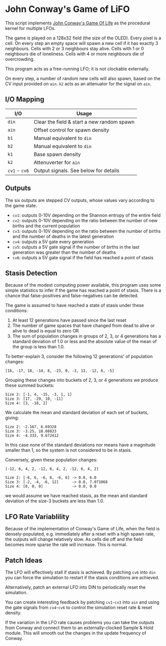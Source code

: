 # John Conway's Game of LiFO

This script implements [John Conway's Game Of Life](https://en.wikipedia.org/wiki/Conway%27s_Game_of_Life) as the
procedural kernel for multiple LFOs.

The game is played on a 128x32 field (the size of the OLED). Every pixel is a cell. On every step an empty space will
spawn a new cell if it has exactly 3 neighbours. Cells with 2 or 3 neighbours stay alive. Cells with 1 or 0 neighbours
die of loneliness. Cells with 4 or more neighbours die of overcrowding.

This program acts as a free-running LFO; it is not clockable externally.

On every step, a number of random new cells will also spawn, based on the CV input provided on `ain`. `k2` acts
as an attenuator for the signal on `ain`.

## I/O Mapping

| I/O           | Usage
|---------------|-------------------------------------------------------------------|
| `din`         | Clear the field & start a new random spawn                        |
| `ain`         | Offset control for spawn density                                  |
| `b1`          | Manual equivalent to `din`                                        |
| `b2`          | Manual equivalent to `din`                                        |
| `k1`          | Base spawn density                                                |
| `k2`          | Attenuverter for `ain`                                            |
| `cv1` - `cv6` | Output signals. See below for details                             |

## Outputs

The six outputs are stepped CV outputs, whose values vary according to the game state.

- `cv1`: outputs 0-10V depending on the Shannon entropy of the entire field
- `cv2`: outputs 0-10V depending on the ratio between the number of new births and the current population
- `cv3`: outputs 0-10V depending on the ratio between the number of births and the number of deaths in the
         latest generation
- `cv4`: outputs a 5V gate every generation
- `cv5`: outputs a 5V gate signal if the number of births in the last generation was greater than the number
         of deaths
- `cv6`: outputs a 5V gate signal if the field has reached a point of stasis

## Stasis Detection

Because of the modest computing power available, this program uses some simple statistics to infer if the game has
reached a point of stasis. There is a chance that false-positives and false-negatives can be detected.

The game is assumed to have reached a state of stasis under these conditions:
1. At least 12 generations have passed since the last reset
2. The number of game spaces that have changed from dead to alive or alive to dead is equal to zero OR
3. The sum of population changes in groups of 2, 3, or 4 generations has a standard deviation of 1.0 or less
   and the absolute value of the mean of the group is less than 1.0.

To better-explain 3, consider the following 12 generations' of population changes:
```
[16, -17, 18, -14, 8, -23, 0, -3, 13, -12, 6, -5]
```

Grouping these changes into buckets of 2, 3, or 4 generations we produce these summed buckets:

```
Size 2: [-1, 4, -15, -3, 1, 1]
Size 3: [17, -29, 10, -11]
Size 4: [3, -18, 2]
```

We calculate the mean and standard deviation of each set of buckets, giving:
```
Size 2: -2.167, 6.69328
Size 3: -3.25, 18.08833
Size 4: -4.333, 9.672412
```

In this case none of the standard deviations nor means have a magnitude smaller than 1, so the system is not
considered to be in stasis.

Conversely, given these population changes:
```
[-12, 6, 4, 2, -12, 6, 4, 2, -12, 6, 4, 2]

Size 2: [-6, 6, -6, 6, -6, 6] -> 0.0, 6.0
Size 3: [-2, -4, -6, 12]      -> 0.0, 7.071068
Size 4: [0, 0, 0]             -> 0.0, 0.0
```
we would assume we have reached stasis, as the mean and standard deviation of the size-3 buckets are less than 1.0.

## LFO Rate Variablility

Because of the implementation of Conway's Game of Life, when the field is densely-populated, e.g. immediately after a
reset with a high spawn rate, the outputs will change relatively slow.  As cells die off and the field becomes more
sparse the rate will increase.  This is normal.

## Patch Ideas

The LFO will effectively stall if stasis is achieved.  By patching `cv6` into `din` you can force the simulation to
restart if the stasis conditions are achieved.

Alternatively, patch an external LFO into DIN to periodically reset the simulation.

You can create interesting feedback by patching `cv1`-`cv3` into `ain` and using the gate signals from `cv4`-`cv6`
to control the simulation reset rate & reset density.

If the variation in the LFO rate causes problems you can take the outputs from Conway and connect them to an
externally-clocked Sample & Hold module. This will smooth out the changes in the update frequency of Conway.

